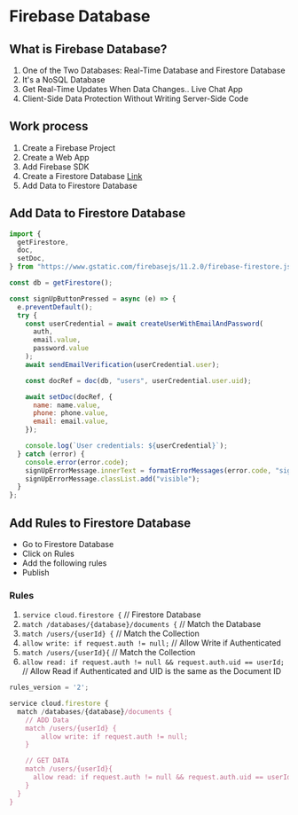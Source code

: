 # Firebase Database

## What is Firebase Database?

1. One of the Two Databases: Real-Time Database and Firestore Database
2. It's a NoSQL Database
3. Get Real-Time Updates When Data Changes.. Live Chat App
4. Client-Side Data Protection Without Writing Server-Side Code

## Work process

1. Create a Firebase Project
2. Create a Web App
3. Add Firebase SDK
4. Create a Firestore Database [Link](https://console.firebase.google.com/project/learnfirebase-cfdf8/firestore)
5. Add Data to Firestore Database

## Add Data to Firestore Database

```javascript
import {
  getFirestore,
  doc,
  setDoc,
} from "https://www.gstatic.com/firebasejs/11.2.0/firebase-firestore.js";

const db = getFirestore();

const signUpButtonPressed = async (e) => {
  e.preventDefault();
  try {
    const userCredential = await createUserWithEmailAndPassword(
      auth,
      email.value,
      password.value
    );
    await sendEmailVerification(userCredential.user);

    const docRef = doc(db, "users", userCredential.user.uid);

    await setDoc(docRef, {
      name: name.value,
      phone: phone.value,
      email: email.value,
    });

    console.log(`User credentials: ${userCredential}`);
  } catch (error) {
    console.error(error.code);
    signUpErrorMessage.innerText = formatErrorMessages(error.code, "signup");
    signUpErrorMessage.classList.add("visible");
  }
};
```

## Add Rules to Firestore Database

- Go to Firestore Database
- Click on Rules
- Add the following rules
- Publish

### Rules

1. `service cloud.firestore {` // Firestore Database
2. `match /databases/{database}/documents {` // Match the Database
3. `match /users/{userId} {` // Match the Collection
4. `allow write: if request.auth != null;` // Allow Write if Authenticated
5. `match /users/{userId}{` // Match the Collection
6. `allow read: if request.auth != null && request.auth.uid == userId;` // Allow Read if Authenticated and UID is the same as the Document ID

```javascript
rules_version = '2';

service cloud.firestore {
  match /databases/{database}/documents {
    // ADD Data
    match /users/{userId} {
        allow write: if request.auth != null;
    }

    // GET DATA
    match /users/{userId}{
      allow read: if request.auth != null && request.auth.uid == userId;
    }
  }
}
```
